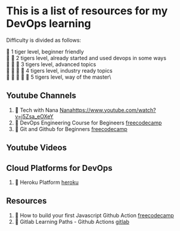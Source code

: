 # This is a list of resources for my DevOps learning

Difficulty is divided as follows:

🐯 1 tiger level, beginner friendly\
🐯 🐯 2 tigers level, already started and used devops in some ways\
🐯 🐯 🐯 3 tigers level, advanced topics\
🐯 🐯 🐯 🐯 4 tigers level, industry ready topics\
🐯 🐯 🐯 🐯 🐯 5 tigers level, way of the master\

## Youtube Channels
1. 🐯 Tech with Nana [Nana](https://www.youtube.com/watch?v=0yWAtQ6wYNM)https://www.youtube.com/watch?v=j5Zsa_eOXeY
2. 🐯 DevOps Engineering Course for Begineers [freecodecamp](https://www.youtube.com/watch?v=j5Zsa_eOXeY)
3. 🐯 Git and Github for Beginners [freecodecamp](https://www.youtube.com/watch?v=RGOj5yH7evk)

## Youtube Videos


## Cloud Platforms for DevOps
1. 🐯 Heroku Platform [heroku](https://dashboard.heroku.com/login)


## Resources
1. 🐯 How to build your first Javascript Github Action [freecodecamp](https://www.freecodecamp.org/news/build-your-first-javascript-github-action/)
2. 🐯 Gitlab Learning Paths - Github Actions [gitlab](https://lab.github.com/githubtraining/devops-with-github-actions)

